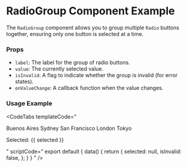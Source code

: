 # RadioGroup Component Example

The `RadioGroup` component allows you to group multiple `Radio` buttons together, ensuring only one button is selected at a time.

### Props

- `label`: The label for the group of radio buttons.
- `value`: The currently selected value.
- `isInvalid`: A flag to indicate whether the group is invalid (for error states).
- `onValueChange`: A callback function when the value changes.

### Usage Example

<CodeTabs
  templateCode="
<div class='flex flex-col gap-3'>
  <RadioGroup
    :isInvalid='isInvalid'
    label='Select your favorite city'
    v-model='selected'
  >
    <Radio value='buenos-aires'>Buenos Aires</Radio>
    <Radio value='sydney'>Sydney</Radio>
    <Radio value='san-francisco'>San Francisco</Radio>
    <Radio value='london'>London</Radio>
    <Radio value='tokyo'>Tokyo</Radio>
  </RadioGroup>
  <p>Selected: {{ selected }}</p>
</div>
  "
  scriptCode="
  export default {
    data() {
      return {
        selected: null,  
        isInvalid: false,
      };
    }
  }
  "
/>
